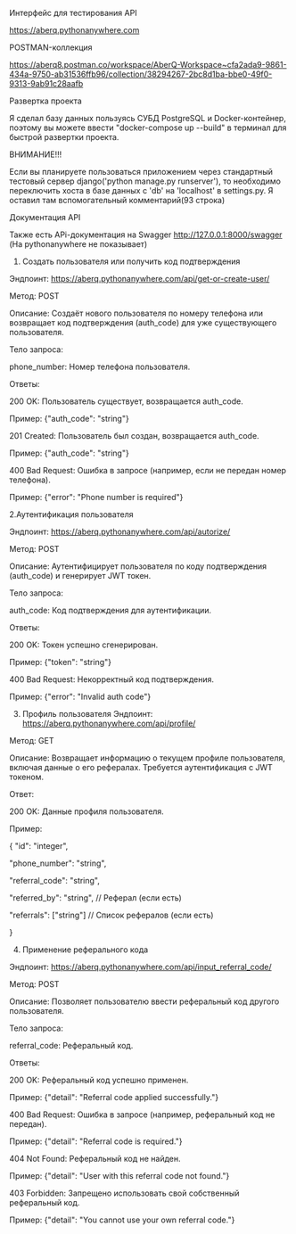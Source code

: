 Интерфейс для тестирования API

https://aberq.pythonanywhere.com


POSTMAN-коллекция

https://aberq8.postman.co/workspace/AberQ-Workspace~cfa2ada9-9861-434a-9750-ab31536ffb96/collection/38294267-2bc8d1ba-bbe0-49f0-9313-9ab91c28aafb


Развертка проекта

Я сделал базу данных пользуясь СУБД PostgreSQL и Docker-контейнер, поэтому вы можете ввести "docker-compose up --build" в терминал для быстрой развертки проекта.

ВНИМАНИЕ!!!

Если вы планируете пользоваться приложением через стандартный тестовый сервер django('python manage.py runserver'), то необходимо переключить хоста в базе данных с 'db' на 'localhost'
в settings.py. Я оставил там вспомогательный комментарий(93 строка)


Документация API


Также есть APi-документация на Swagger http://127.0.0.1:8000/swagger (На pythonanywhere не показывает)


1. Создать пользователя или получить код подтверждения

Эндпоинт: https://aberq.pythonanywhere.com/api/get-or-create-user/

Метод: POST

Описание: Создаёт нового пользователя по номеру телефона или возвращает код подтверждения (auth_code) для уже существующего пользователя.

Тело запроса:

phone_number: Номер телефона пользователя.

Ответы:

200 OK: Пользователь существует, возвращается auth_code.

Пример: {"auth_code": "string"}

201 Created: Пользователь был создан, возвращается auth_code.

Пример: {"auth_code": "string"}

400 Bad Request: Ошибка в запросе (например, если не передан номер телефона).

Пример: {"error": "Phone number is required"}

2.Аутентификация пользователя

Эндпоинт: https://aberq.pythonanywhere.com/api/autorize/

Метод: POST

Описание: Аутентифицирует пользователя по коду подтверждения (auth_code) и генерирует JWT токен.

Тело запроса:

auth_code: Код подтверждения для аутентификации.

Ответы:

200 OK: Токен успешно сгенерирован.

Пример: {"token": "string"}

400 Bad Request: Некорректный код подтверждения.

Пример: {"error": "Invalid auth code"}

3. Профиль пользователя
Эндпоинт: https://aberq.pythonanywhere.com/api/profile/

Метод: GET

Описание: Возвращает информацию о текущем профиле пользователя, включая данные о его рефералах. Требуется аутентификация с JWT токеном.

Ответ:

200 OK: Данные профиля пользователя.

Пример:


{
  "id": "integer",
  
  "phone_number": "string",
  
  "referral_code": "string",
  
  "referred_by": "string",  // Реферал (если есть)
  
  "referrals": ["string"]   // Список рефералов (если есть)
  
}


4. Применение реферального кода

Эндпоинт: https://aberq.pythonanywhere.com/api/input_referral_code/

Метод: POST

Описание: Позволяет пользователю ввести реферальный код другого пользователя.

Тело запроса:

referral_code: Реферальный код.

Ответы:

200 OK: Реферальный код успешно применен.

Пример: {"detail": "Referral code applied successfully."}

400 Bad Request: Ошибка в запросе (например, реферальный код не передан).

Пример: {"detail": "Referral code is required."}

404 Not Found: Реферальный код не найден.

Пример: {"detail": "User with this referral code not found."}

403 Forbidden: Запрещено использовать свой собственный реферальный код.

Пример: {"detail": "You cannot use your own referral code."}
